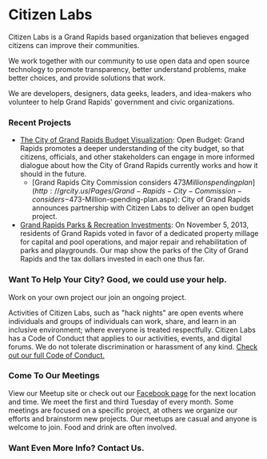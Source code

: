 # Citizen Labs

Citizen Labs is a Grand Rapids based organization that believes engaged citizens can improve their communities.

We work together with our community to use open data and open source technology to promote transparency, better understand problems, make better choices, and provide solutions that work.

We are developers, designers, data geeks, leaders, and idea-makers who volunteer to help Grand Rapids' government and civic organizations.

### Recent Projects
- [The City of Grand Rapids Budget Visualization](http://openbudgetgr.org): Open Budget: Grand Rapids promotes a deeper understanding of the city budget, so that citizens, officials, and other stakeholders can engage in more informed dialogue about how the City of Grand Rapids currently works and how it should in the future.
  - [Grand Rapids City Commission considers $473 Million spending plan](http://grcity.us/Pages/Grand-Rapids-City-Commission-considers-$473-Million-spending-plan.aspx): City of Grand Rapids announces partnership with Citizen Labs to deliver an open budget project.
- [Grand Rapids Parks & Recreation Investments](http://grparks.citizenlabs.org/): On November 5, 2013, residents of Grand Rapids voted in favor of a dedicated property millage for capital and pool operations, and major repair and rehabilitation of parks and playgrounds. Our map show the parks of the City of Grand Rapids and the tax dollars invested in each one thus far.

### Want To Help Your City? Good, we could use your help.

Work on your own project our join an ongoing project.

Activities of Citizen Labs, such as "hack nights" are open events where individuals and groups of individuals can work, share, and learn in an inclusive environment; where everyone is treated respectfully. Citizen Labs has a Code of Conduct that applies to our activities, events, and digital forums. We do not tolerate discrimination or harassment of any kind. [Check out our full Code of Conduct.](https://github.com/citizenlabsgr/homepage/blob/master/coc.md)

### Come To Our Meetings
View our Meetup site or check out our [Facebook page](https://www.facebook.com/citizenlabs) for the next location and time. We meet the first and third Tuesday of every month. Some meetings are focused on a specific project, at others we organize our efforts and brainstorm new projects. Our meetups are casual and anyone is welcome to join. Food and drink are often involved.

### Want Even More Info? Contact Us.
